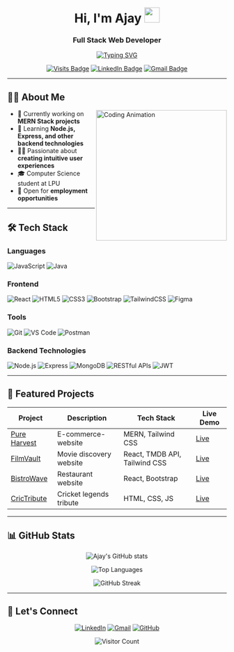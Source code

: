 <h1 align="center">Hi, I'm Ajay <img src="https://media.giphy.com/media/hvRJCLFzcasrR4ia7z/giphy.gif" width="35"></h1>
<h3 align="center">Full Stack Web Developer</h3>

<p align="center">
  <a href="https://git.io/typing-svg"><img src="https://readme-typing-svg.demolab.com?font=Fira+Code&weight=500&size=22&pause=1000&color=3D8DF7&center=true&vCenter=true&width=600&lines=Computer+Science+Student;React+Developer;UI%2FUX+Designer" alt="Typing SVG" /></a>
</p>

<div align="center">
  
  [![Visits Badge](https://komarev.com/ghpvc/?username=olapuajay&label=Profile%20Views&color=0e75b6&style=flat)](https://github.com/olapuajay)
  [![LinkedIn Badge](https://img.shields.io/badge/LinkedIn-Connect-blue?style=flat&logo=linkedin)](https://www.linkedin.com/in/olapu-ajay/)
  [![Gmail Badge](https://img.shields.io/badge/Gmail-Contact-red?style=flat&logo=gmail)](mailto:olapuajay@gmail.com)
  
</div>

---

## 👨‍💻 About Me

<img align="right" src="https://raw.githubusercontent.com/olapuajay/olapuajay/main/assets/coding.gif" width="300px" alt="Coding Animation">

- 🔭 Currently working on **MERN Stack projects**
- 🌱 Learning **Node.js, Express, and other backend technologies**
- 👨‍💻 Passionate about **creating intuitive user experiences**
- 🎓 Computer Science student at LPU
- 💼 Open for **employment opportunities**

---

## 🛠 Tech Stack

### Languages
![JavaScript](https://img.shields.io/badge/-JavaScript-F7DF1E?style=flat&logo=javascript&logoColor=black)
![Java](https://img.shields.io/badge/-Java-007396?style=flat&logo=java&logoColor=white)

### Frontend
![React](https://img.shields.io/badge/-React-61DAFB?style=flat&logo=react&logoColor=black)
![HTML5](https://img.shields.io/badge/-HTML5-E34F26?style=flat&logo=html5&logoColor=white)
![CSS3](https://img.shields.io/badge/-CSS3-1572B6?style=flat&logo=css3&logoColor=white)
![Bootstrap](https://img.shields.io/badge/-Bootstrap-563D7C?style=flat&logo=bootstrap&logoColor=white)
![TailwindCSS](https://img.shields.io/badge/-Tailwind_CSS-38B2AC?style=flat&logo=tailwind-css&logoColor=white)
![Figma](https://img.shields.io/badge/-Figma-F24E1E?style=flat&logo=figma&logoColor=white)

### Tools
![Git](https://img.shields.io/badge/-Git-F05032?style=flat&logo=git&logoColor=white)
![VS Code](https://img.shields.io/badge/-VS_Code-007ACC?style=flat&logo=visual-studio-code&logoColor=white)
![Postman](https://img.shields.io/badge/-Postman-FF6C37?style=flat&logo=postman&logoColor=white)

### Backend Technologies
![Node.js](https://img.shields.io/badge/-Node.js-339933?style=flat&logo=node.js&logoColor=white)
![Express](https://img.shields.io/badge/-Express-000000?style=flat&logo=express&logoColor=white)
![MongoDB](https://img.shields.io/badge/-MongoDB-47A248?style=flat&logo=mongodb&logoColor=white)
![RESTful APIs](https://img.shields.io/badge/-RESTful_APIs-005571?style=flat&logo=swagger&logoColor=white)
![JWT](https://img.shields.io/badge/-JWT-000000?style=flat&logo=json-web-tokens&logoColor=white)

---

## 🚀 Featured Projects

| Project | Description | Tech Stack | Live Demo |
|---------|-------------|------------|-----------|
| [Pure Harvest](https://github.com/olapuajay/e-commerce-mern) | E-commerce-website | MERN, Tailwind CSS | [Live](https://pureharvest-mern.vercel.app/) |
| [FilmVault](https://github.com/olapuajay/filmvault) | Movie discovery website | React, TMDB API, Tailwind CSS | [Live](https://filmvault-vite.netlify.app/) |
| [BistroWave](https://github.com/olapuajay/bistrowave-restaurant-react) | Restaurant website | React, Bootstrap | [Live](https://bistrowave-restaurant-web.netlify.app/) |
| [CricTribute](https://github.com/olapuajay/CricTriute) | Cricket legends tribute | HTML, CSS, JS | [Live](https://olapuajay.github.io/CricTriute/) |

---

## 📊 GitHub Stats

<div align="center">
  
  ![Ajay's GitHub stats](https://github-readme-stats.vercel.app/api?username=olapuajay&show_icons=true&theme=radical)
  
  ![Top Languages](https://github-readme-stats.vercel.app/api/top-langs/?username=olapuajay&layout=compact&theme=radical)
  
  ![GitHub Streak](https://streak-stats.demolab.com/?user=olapuajay&theme=radical)
  
</div>

---

## 🤝 Let's Connect

<p align="center">
  <a href="https://www.linkedin.com/in/olapu-ajay/"><img src="https://img.icons8.com/color/48/000000/linkedin.png" alt="LinkedIn"/></a>
  <a href="mailto:olapuajay@gmail.com"><img src="https://img.icons8.com/color/48/000000/gmail.png" alt="Gmail"/></a>
  <a href="https://github.com/olapuajay"><img src="https://img.icons8.com/color/48/000000/github--v1.png" alt="GitHub"/></a>
</p>

<div align="center">
  
  ![Visitor Count](https://komarev.com/ghpvc/?username=olapuajay&color=blueviolet)
  
</div>
